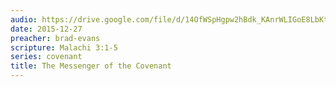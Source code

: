 ```yaml
---
audio: https://drive.google.com/file/d/14OfWSpHgpw2hBdk_KAnrWLIGoE8LbKtd/view
date: 2015-12-27
preacher: brad-evans
scripture: Malachi 3:1-5
series: covenant
title: The Messenger of the Covenant
---
```

